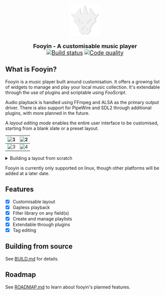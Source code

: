 <p align="center">
<img src="data/icons/sc-fooyin.svg" width="20%" alt="Fooyin logo">
</p>

<p align="center" style="font-size: 18px;">
<strong>Fooyin - A customisable music player</strong>
<br />
<a href="https://github.com/ludouzi/fooyin/actions/workflows/build.yml"><img src="https://github.com/ludouzi/fooyin/actions/workflows/build.yml/badge.svg" alt="Build status"></a>
<a href="https://app.codacy.com/gh/ludouzi/fooyin/dashboard?utm_source=gh&utm_medium=referral&utm_content=&utm_campaign=Badge_grade"><img src="https://app.codacy.com/project/badge/Grade/ae0c3e9825d849b0b64697e59e4dfea6" alt="Code quality"></a>
</p>

## What is Fooyin?

Fooyin is a music player built around customisation. It offers a growing list of widgets to manage and play your local music
collection. It's extendable through the use of plugins and scriptable using *FooScript*.

Audio playback is handled using FFmpeg and ALSA as the primary output driver.
There is also support for PipeWire and SDL2 through additional plugins, with more planned in the future.

A *layout editing mode* enables the entire user interface to be customised,
starting from a blank slate or a preset layout.

 ![1](https://github.com/ludouzi/fooyin/assets/45490980/94d610d8-4878-4c7a-8607-d2dd7936a8a1) | ![2](https://github.com/ludouzi/fooyin/assets/45490980/d82f619c-f43f-40d6-b9dc-54cdf88e3e11) 
----------------------------------------------------------------------------------------------|----------------------------------------------------------------------------------------------
 ![3](https://github.com/ludouzi/fooyin/assets/45490980/f95f4b76-113e-4f9b-9055-376e4575b033) | ![4](https://github.com/ludouzi/fooyin/assets/45490980/4774d1ef-1618-4a02-8e26-2ef24cb2d039) 

<details>
<summary>Building a layout from scratch</summary>

https://github.com/ludouzi/fooyin/assets/45490980/e6fbce19-2c95-4a2c-b832-32b37cb41db9

</details>

Fooyin is currently only supported on linux, though other platforms will be added at a later date.

## Features

* [x] Customisable layout
* [x] Gapless playback
* [x] Filter library on any field(s)
* [x] Create and manage playlists
* [x] Extendable through plugins
* [x] Tag editing

## Building from source

See [BUILD.md](BUILD.md) for details.

## Roadmap

See [ROADMAP.md](https://github.com/ludouzi/fooyin/ROADMAP.md/) to learn about fooyin's planned features.